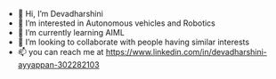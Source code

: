 - 👋 Hi, I’m Devadharshini
- 👀 I’m interested in Autonomous vehicles and Robotics 
- 🌱 I’m currently learning AIML 
- 💞️ I’m looking to collaborate with people having similar interests
- 📫 you can reach me at https://www.linkedin.com/in/devadharshini-ayyappan-302282103

<!---
devadharshini97/devadharshini97 is a ✨ special ✨ repository because its `README.md` (this file) appears on your GitHub profile.
You can click the Preview link to take a look at your changes.
--->
